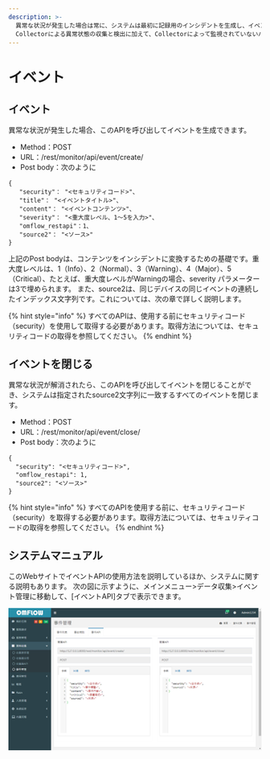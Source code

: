 ```yaml
---
description: >-
  異常な状況が発生した場合は常に、システムは最初に記録用のインシデントを生成し、イベントルールを通じてインシデントオーダーを発行するかどうかを決定する必要があります。
  Collectorによる異常状態の収集と検出に加えて、Collectorによって監視されていないハードウェアとソフトウェアは、RestAPIを介して生成またはシャットダウンイベントを送信することもできます。送信方法を以下に説明します。
---
```


# イベント

## イベント

異常な状況が発生した場合、このAPIを呼び出してイベントを生成できます。

* Method：POST
* URL：/rest/monitor/api/event/create/
* Post body：次のように

```text
{
   "security"： "<セキュリティコード>"、
   "title"： "<イベントタイトル>"、
   "content"： "<イベントコンテンツ>"、
   "severity​​"： "<重大度レベル、1〜5を入力>"、
   "omflow_restapi"：1、
   "source2"： "<ソース>"
}
```

上記のPost bodyは、コンテンツをインシデントに変換するための基礎です。重大度レベルは、1（Info）、2（Normal）、3（Warning）、4（Major）、5（Critical）、たとえば、重大度レベルがWarningの場合、severity パラメーターは3で埋められます。 また、source2は、同じデバイスの同じイベントの連続したインデックス文字列です。これについては、次の章で詳しく説明します。

{% hint style="info" %}
すべてのAPIは、使用する前にセキュリティコード（security）を使用して取得する必要があります。取得方法については、セキュリティコードの取得を参照してください。
{% endhint %}

## イベントを閉じる

異常な状況が解消されたら、このAPIを呼び出してイベントを閉じることができ、システムは指定されたsource2文字列に一致するすべてのイベントを閉じます。



* Method：POST
* URL：/rest/monitor/api/event/close/
* Post body：次のように

```text
{
  "security": "<セキュリティコード>",
  "omflow_restapi": 1,
  "source2": "<ソース>"
}
```

{% hint style="info" %}
すべてのAPIを使用する前に、セキュリティコード（security）を取得する必要があります。取得方法については、セキュリティコードの取得を参照してください。
{% endhint %}

## システムマニュアル

このWebサイトでイベントAPIの使用方法を説明しているほか、システムに関する説明もあります。 次の図に示すように、メインメニュー&gt;データ収集&gt;イベント管理に移動して、\[イベントAPI\]タブで表示できます。

![](../.gitbook/assets/image%20%2849%29.png)

